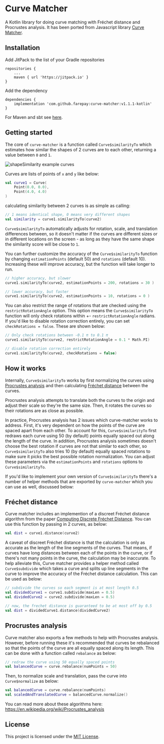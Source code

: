 # Curve Matcher

A Kotlin library for doing curve matching with Fréchet distance and Procrustes analysis. It has been ported from Javascript library [Curve Matcher](https://github.com/chanind/curve-matcher).

## Installation

Add JitPack to the list of your Gradle repositories

```
repositories {
    ...
    maven { url 'https://jitpack.io' }
}
```

Add the dependency

```
dependencies {
    implementation 'com.github.farepay:curve-matcher:v1.1.1-kotlin'
}
```

For Maven and sbt see [here](https://jitpack.io/#farepay/curve-matcher).

## Getting started

The core of `curve-matcher` is a function called `Curve$similarityTo` which estimates how similar the shapes of 2 curves are to each other, returning a value between `0` and `1`.

![shapeSimilarity example curves](http://misc-cdn-assets.s3-us-west-2.amazonaws.com/shape_similarity.png)

Curves are lists of points of `x` and `y` like below:

```kotlin
val curve1 = Curve(
    Point(0.0, 0.0),
    Point(4.0, 4.0)
)
```

calculating similarity between 2 curves is as simple as calling:

```kotlin
// 1 means identical shape, 0 means very different shapes
val similarity = curve1.similarityTo(curve2)
```

`Curve$similarityTo` automatically adjusts for rotation, scale, and translation differences between, so it doesn't matter if the curves are different sizes or in different locations on the screen - as long as they have the same shape the similarity score will be close to `1`.

You can further customize the accuracy of the `Curve$similarityTo` function by changing `estimationPoints` (default 50) and `rotations` (default 10). Increasing these will improve accuracy, but the function will take longer to run.

```kotlin
// higher accuracy, but slower
curve1.similarityTo(curve2, estimationPoints = 200, rotations = 30 )

// lower accuracy, but faster
curve1.similarityTo(curve2, estimationPoints = 10, rotations = 0 )
```

You can also restrict the range of rotations that are checked using the `restrictRotationAngle` option. This option means the `Curve$similarityTo` function will only check rotations within +- `restrictRotationAngle` radians. If you'd like to disable rotation correction entirely, you can set `checkRotations = false`. These are shown below:

```kotlin
// Only check rotations between -0.1 π to 0.1 π
curve1.similarityTo(curve2, restrictRotationAngle = 0.1 * Math.PI)

// disable rotation correction entirely
curve1.similarityTo(curve2, checkRotations = false)
```

## How it works

Internally, `Curve$similarityTo` works by first normalizing the curves using [Procrustes analysis](https://en.wikipedia.org/wiki/Procrustes_analysis) and then calculating [Fréchet distance](https://en.wikipedia.org/wiki/Fr%C3%A9chet_distance) between the curves.

Procrustes analysis attempts to translate both the curves to the origin and adjust their scale so they're the same size. Then, it rotates the curves so their rotations are as close as possible.

In practice, Procrustes analysis has 2 issues which curve-matcher works to address.
First, it's very dependent on how the points of the curve are spaced apart from each other. To account for this, `Curve$similarityTo` first redraws each curve using 50 (by default) points equally spaced out along the length of the curve. In addition, Procrustes analysis sometimes doesn't choose the best rotation if curves are not that similar to each other, so `Curve$similarityTo` also tries 10 (by default) equally spaced rotations to make sure it picks the best possible rotation normalization. You can adjust these parameters via the `estimationPoints` and `rotations` options to `Curve$similarityTo`.

If you'd like to implement your own version of `Curve$similarityTo` there's a number of helper methods that are exported by `curve-matcher` which you can use as well, discussed below:

## Fréchet distance

Curve matcher includes an implemention of a discreet Fréchet distance algorithm from the paper [Computing Discrete Fréchet Distance](http://www.kr.tuwien.ac.at/staff/eiter/et-archive/cdtr9464.pdf). You can use this function by passing in 2 curves, as below:

```kotlin
val dist = curve1.distance(curve2)
```

A caveat of discreet Fréchet distance is that the calculation is only as accurate as the length of the line segments of the curves. That means, if curves have long distances between each of the points in the curve, or if there's not many points in the curve, the calculation may be inaccurate. To help alleviate this, Curve matcher provides a helper method called `Curve$subdivide` which takes a curve and splits up line segments in the curve to improve the accuracy of the Fréchet distance calculation. This can be used as below:

```kotlin
// subdivide the curves so each segment is at most length 0.5
val dividedCurve1 = curve1.subdivide(maxLen = 0.5)
val dividedCurve2 = curve2.subdivide(maxLen = 0.5)

// now, the frechet distance is guaranteed to be at most off by 0.5
val dist = dividedCurve1.distance(dividedCurve2)
```

## Procrustes analysis

Curve matcher also exports a few methods to help with Procrustes analysis. However, before running these it's recommended that curves be rebalanced so that the points of the curve are all equally spaced along its length. This can be done with a function called `rebalance` as below:

```kotlin
// redraw the curve using 50 equally spaced points
val balancedCurve = curve.rebalance(numPoints = 50)
```

Then, to normalize scale and translation, pass the curve into `Curve$normalize` as below:

```kotlin
val balancedCurve = curve.rebalance(numPoints)
val scaledAndTranslatedCurve = balancedCurve.normalize()
```

You can read more about these algorithms here: https://en.wikipedia.org/wiki/Procrustes_analysis

## License

This project is licensed under the [MIT License](https://opensource.org/licenses/MIT).
